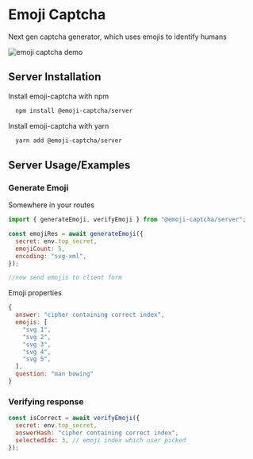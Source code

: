 # Emoji Captcha

Next gen captcha generator, which uses emojis to identify humans

![emoji captcha demo](https://user-images.githubusercontent.com/23727670/153011705-020be005-a1ab-4d1c-9ec3-4c6ed9def762.gif)


## Server Installation

Install emoji-captcha with npm

```bash
  npm install @emoji-captcha/server
```

Install emoji-captcha with yarn

```bash
  yarn add @emoji-captcha/server
```

## Server Usage/Examples

### Generate Emoji

Somewhere in your routes

```javascript
import { generateEmoji, verifyEmoji } from "@emoji-captcha/server";

const emojiRes = await generateEmoji({
  secret: env.top_secret,
  emojiCount: 5,
  encoding: "svg-xml",
});

//now send emojis to client form
```

Emoji properties

```javascript
{
  answer: "cipher containing correct index",
  emojis: [
    "svg 1",
    "svg 2",
    "svg 3",
    "svg 4",
    "svg 5",
  ],
  question: "man bowing"
}
```

### Verifying response

```javascript
const isCorrect = await verifyEmoji({
  secret: env.top_secret,
  answerHash: "cipher containing correct index",
  selectedIdx: 3, // emoji index which user picked
});
```
